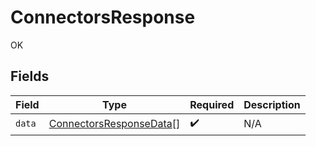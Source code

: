 # ConnectorsResponse

OK


## Fields

| Field                                                                     | Type                                                                      | Required                                                                  | Description                                                               |
| ------------------------------------------------------------------------- | ------------------------------------------------------------------------- | ------------------------------------------------------------------------- | ------------------------------------------------------------------------- |
| `data`                                                                    | [ConnectorsResponseData](../../models/shared/connectorsresponsedata.md)[] | :heavy_check_mark:                                                        | N/A                                                                       |